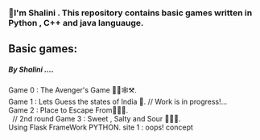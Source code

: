 <h3>👋I'm Shalini . This repository contains basic games written in Python , C++ and java languauge.<br></h3>
<h2>Basic games:</h2>
<h5>By Shalini ....</h5>

Game 0 : The Avenger's Game 🦹‍♂️🕸️⚒️.<br>
Game 1 : Lets Guess the states of India 🤔.&nbsp;// Work is in progress!...<br>
Game 2 : Place to Escape From🏃‍♀️‍➡️.<br> &nbsp; // 2nd round
Game 3 : Sweet , Salty and Sour 🍭🍝🥒.<br>
Using Flask FrameWork PYTHON.
site 1 : oops! concept













